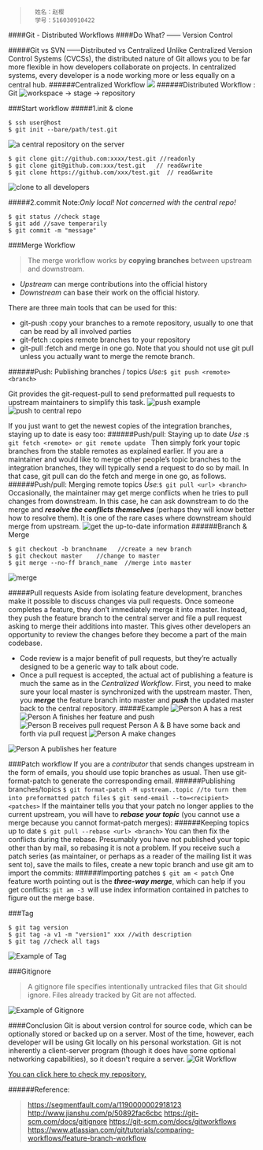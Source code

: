 >       姓名：赵樱 
>       学号：516030910422
####Git - Distributed Workflows
####Do What?      —— Version Control

#####Git vs SVN ——Distributed vs Centralized
Unlike Centralized Version Control Systems (CVCSs), the distributed nature of Git allows you to be far more flexible in how developers collaborate on projects. In centralized systems, every developer is a node working more or less equally on a central hub. 
######Centralized Workflow
![](http://upload-images.jianshu.io/upload_images/8742043-cf6c98f7688b99a3.png?imageMogr2/auto-orient/strip%7CimageView2/2/w/440)
######Distributed Workflow : Git
![workspace → stage → repository
](http://upload-images.jianshu.io/upload_images/8742043-05322789818a9fd9.png?imageMogr2/auto-orient/strip%7CimageView2/2/w/1240)

###Start workflow
#####1.init & clone
```
$ ssh user@host
$ git init --bare/path/test.git
```

![a central repository on the server](http://upload-images.jianshu.io/upload_images/8742043-cd689878e39042f0.png?imageMogr2/auto-orient/strip%7CimageView2/2/w/1240)
```
$ git clone git://github.com:xxxx/test.git //readonly  
$ git clone git@github.com:xxx/test.git   // read&write
$ git clone https://github.com/xxx/test.git  // read&write
```
![clone to all developers](http://upload-images.jianshu.io/upload_images/8742043-0fdd70d236555998.png?imageMogr2/auto-orient/strip%7CimageView2/2/w/1240)


#####2.commit 
Note:*Only local! Not concerned with the central repo!*
```
$ git status //check stage
$ git add //save temperarily
$ git commit -m "message"
```

###Merge Workflow
>The merge workflow works by **copying branches** between upstream and downstream. 

- *Upstream* can merge contributions into the official history
- *Downstream* can base their work on the official history.

There are three main tools that can be used for this:
- git-push :copy your branches to a remote repository, usually to one that can be read by all involved parties
- git-fetch :copies remote branches to your repository
- git-pull :fetch and merge in one go.
Note that you should not use git pull unless you actually want to merge the remote branch.

######Push: Publishing branches / topics
*Use:*` $ git push <remote> <branch> `

Git provides the git-request-pull to send preformatted pull requests to upstream maintainers to simplify this task.
![push example](http://upload-images.jianshu.io/upload_images/8742043-44c792d590c0de9c.png?imageMogr2/auto-orient/strip%7CimageView2/2/w/440)
![push to central repo](http://upload-images.jianshu.io/upload_images/8742043-4b06b8ab4555edcb.png?imageMogr2/auto-orient/strip%7CimageView2/2/w/240)


If you just want to get the newest copies of the integration branches, staying up to date is easy too:
######Push/pull: Staying up to date
*Use :*`$ git fetch <remote> or git remote update `
Then simply fork your topic branches from the stable remotes as explained earlier.
If you are a maintainer and would like to merge other people’s topic branches to the integration branches, they will typically send a request to do so by mail. In that case, git pull can do the fetch and merge in one go, as follows.
######Push/pull: Merging remote topics
*Use:*`$ git pull <url> <branch>`
Occasionally, the maintainer may get merge conflicts when he tries to pull changes from downstream. In this case, he can ask downstream to do the merge and ***resolve the conflicts themselves*** (perhaps they will know better how to resolve them). It is one of the rare cases where downstream should merge from upstream.
![get the up-to-date information](http://upload-images.jianshu.io/upload_images/8742043-59f43f9eeb01bc19.png?imageMogr2/auto-orient/strip%7CimageView2/2/w/440)
######Branch & Merge
```
$ git checkout -b branchname   //create a new branch
$ git checkout master    //change to master 
$ git merge --no-ff branch_name  //merge into master
```
![merge](http://upload-images.jianshu.io/upload_images/8742043-c4b0cf0ed5ca3670.png?imageMogr2/auto-orient/strip%7CimageView2/2/w/400)

#####Pull requests
Aside from isolating feature development, branches make it possible to discuss changes via pull requests. Once someone completes a feature, they don’t immediately merge it into master. Instead, they push the feature branch to the central server and file a pull request asking to merge their additions into master. This gives other developers an opportunity to review the changes before they become a part of the main codebase.
- Code review is a major benefit of pull requests, but they’re actually designed to be a generic way to talk about code.  
- Once a pull request is accepted, the actual act of publishing a feature is much the same as in the *Centralized Workflow*. First, you need to make sure your local master is synchronized with the upstream master. Then, you ***merge*** the feature branch into master and ***push*** the updated master back to the central repository.
#####Example
![Person A has a rest ](http://upload-images.jianshu.io/upload_images/8742043-1e40c41fed2e7c5f.png?imageMogr2/auto-orient/strip%7CimageView2/2/w/1240)
![Person A finishes her feature and push ](http://upload-images.jianshu.io/upload_images/8742043-4530921551513397.png?imageMogr2/auto-orient/strip%7CimageView2/2/w/1240)
![Person B receives pull request](http://upload-images.jianshu.io/upload_images/8742043-7e24f8380afb87dc.png?imageMogr2/auto-orient/strip%7CimageView2/2/w/1240)
Person A & B have some back and forth via pull request 
![Person A make changes ](http://upload-images.jianshu.io/upload_images/8742043-87c9d7f8cdcf735e.png?imageMogr2/auto-orient/strip%7CimageView2/2/w/540)


![Person A publishes her feature](http://upload-images.jianshu.io/upload_images/8742043-8de8228dc1a2508c.png?imageMogr2/auto-orient/strip%7CimageView2/2/w/1240)



###Patch workflow
If you are a *contributor* that sends changes upstream in the form of emails, you should use topic branches as usual. Then use git-format-patch to generate the corresponding email.
######Publishing branches/topics
`$ git format-patch -M upstream..topic //to turn them into preformatted patch files`
`$ git send-email --to=<recipient> <patches>`
If the maintainer tells you that your patch no longer applies to the current upstream, you will have to ***rebase your topic*** (you cannot use a merge because you cannot format-patch merges):
######Keeping topics up to date
`$ git pull --rebase <url> <branch>`
You can then fix the conflicts during the rebase. Presumably you have not published your topic other than by mail, so rebasing it is not a problem.
If you receive such a patch series (as maintainer, or perhaps as a reader of the mailing list it was sent to), save the mails to files, create a new topic branch and use git am to import the commits:
######Importing patches
`$ git am < patch`
One feature worth pointing out is the ***three-way merge***, which can help if you get conflicts: `git am -3 `will use index information contained in patches to figure out the merge base. 

###Tag
```
$ git tag version
$ git tag -a v1 -m "version1" xxx //with description
$ git tag //check all tags 
```
![Example of Tag](http://upload-images.jianshu.io/upload_images/8742043-acbd4dcc5606339b.png?imageMogr2/auto-orient/strip%7CimageView2/2/w/400)

###Gitignore
> A gitignore file specifies intentionally untracked files that Git should ignore. Files already tracked by Git are not affected.

![Example of Gitignore](http://upload-images.jianshu.io/upload_images/8742043-32bd6f642575b795.png?imageMogr2/auto-orient/strip%7CimageView2/2/w/440)

####Conclusion 
Git is about version control for source code, which can be optionally stored or backed up on a server. Most of the time, however, each developer will be using Git locally on his personal workstation.  Git is not inherently a client-server program (though it does have some optional networking capabilities), so it doesn't require a server.
![Git Workflow](http://upload-images.jianshu.io/upload_images/8742043-d8bf5b0dfb337db2.png?imageMogr2/auto-orient/strip%7CimageView2/2/w/1240)



[You can click here to check my repository.](https://github.com/zhaoying98sjtu/Practice_Git_workflow)

######Reference:
>https://segmentfault.com/a/1190000002918123
  http://www.jianshu.com/p/50892fac6cbc
https://git-scm.com/docs/gitignore
https://git-scm.com/docs/gitworkflows
https://www.atlassian.com/git/tutorials/comparing-workflows/feature-branch-workflow

